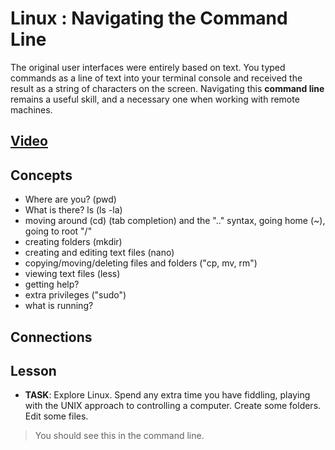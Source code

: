 # Linux : Navigating the Command Line
The original user interfaces were entirely based on text. You typed commands as a line of text into your terminal console and received the result as a string of characters on the screen. Navigating this **command line** remains a useful skill, and a necessary one when working with remote machines.

## [Video](https://vimeo.com/1036829527)

## Concepts
- Where are you? (pwd)
- What is there? ls (ls -la)
- moving around (cd) (tab completion) and the ".." syntax, going home (~), going to root "/"
- creating folders (mkdir)
- creating and editing text files (nano)
- copying/moving/deleting files and folders ("cp, mv, rm")
- viewing text files (less)
- getting help?
- extra privileges ("sudo")
- what is running? 



## Connections

## Lesson

- **TASK**: Explore Linux. Spend any extra time you have fiddling, playing with the UNIX approach to controlling a computer. Create some folders. Edit some files.
> You should see this in the command line.